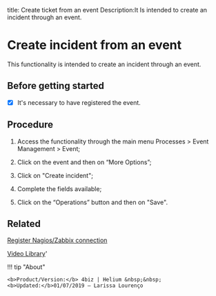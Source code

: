 title: Create ticket from an event
Description:It Is intended to create an incident through an event. 
# Create incident from an event

This functionality is intended to create an incident through an event.

Before getting started
--------------------------

- [x] It's necessary to have registered the event.

Procedure
-------------

1.  Access the functionality through the main menu Processes \> Event Management
    \> Event;

2.  Click on the event and then on “More Options”;

3.  Click on "Create incident";

4.  Complete the fields available;

5.  Click on the “Operations” button and then on "Save".

Related
-----------

[Register Nagios/Zabbix connection](/en-us/4biz-helium/processes/event/configuration/register-nagios-zabbix-connection.html)

<i class='fa fa-youtube-play  fa-2x' style='color:#97ce17;vertical-align: middle;'> </i> [Video Library](https://www.youtube.com/playlist?list=PLB5qK2uzf2ROlR1PEYuzoujqNuxz50uRX)'

!!! tip "About"

    <b>Product/Version:</b> 4biz | Helium &nbsp;&nbsp;
    <b>Updated:</b>01/07/2019 – Larissa Lourenço

